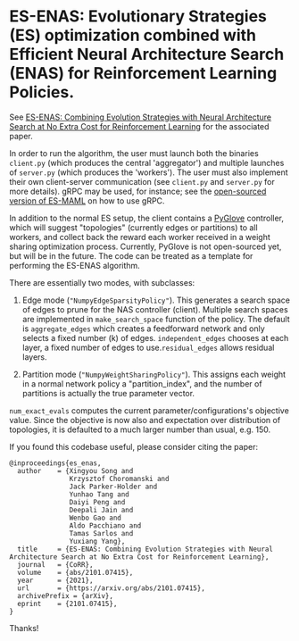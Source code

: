 # ES-ENAS: Evolutionary Strategies (ES) optimization combined with Efficient Neural Architecture Search (ENAS) for Reinforcement Learning Policies.

See [ES-ENAS: Combining Evolution Strategies with Neural Architecture Search at No Extra Cost for Reinforcement Learning](https://arxiv.org/abs/2101.07415) for the associated paper.

In order to run the algorithm, the user must launch both the binaries `client.py` (which produces the central 'aggregator') and multiple launches of `server.py` (which produces the 'workers'). The user must also implement their own client-server communication (see `client.py` and `server.py` for more details). gRPC may be used, for instance; see the [open-sourced version of ES-MAML](https://github.com/google-research/google-research/tree/master/es_maml) on how to use gRPC.

In addition to the normal ES setup, the client contains a [PyGlove](https://proceedings.neurips.cc/paper/2020/hash/012a91467f210472fab4e11359bbfef6-Abstract.html) controller, which will suggest "topologies" (currently edges or partitions) to all workers, and collect back the reward each worker received in a weight sharing optimization process. Currently, PyGlove is not open-sourced yet, but will be in the future. The code can be treated as a template for performing the ES-ENAS algorithm.

There are essentially two modes, with subclasses:

1.  Edge mode (`"NumpyEdgeSparsityPolicy"`). This generates a search space of 
    edges to prune for the NAS controller (client). Multiple search spaces are
    implemented in `make_search_space` function of the policy. The default is
    `aggregate_edges` which creates a feedforward network and only selects a
    fixed number (k) of edges. `independent_edges` chooses at each layer, a
    fixed number of edges to use.`residual_edges` allows residual layers.

2.  Partition mode (`"NumpyWeightSharingPolicy"`). This assigns each weight in 
    a normal network policy a "partition_index", and the number of partitions 
    is actually the true parameter vector.

`num_exact_evals` computes the current parameter/configurations's objective
value. Since the objective is now also and expectation over distribution of
topologies, it is defaulted to a much larger number than usual, e.g. 150.

If you found this codebase useful, please consider citing the paper:

```
@inproceedings{es_enas,
  author    = {Xingyou Song and
               Krzysztof Choromanski and
               Jack Parker-Holder and
               Yunhao Tang and
               Daiyi Peng and
               Deepali Jain and
               Wenbo Gao and
               Aldo Pacchiano and
               Tamas Sarlos and
               Yuxiang Yang}, 
  title     = {ES-ENAS: Combining Evolution Strategies with Neural Architecture Search at No Extra Cost for Reinforcement Learning},
  journal   = {CoRR},
  volume    = {abs/2101.07415},
  year      = {2021},
  url       = {https://arxiv.org/abs/2101.07415},
  archivePrefix = {arXiv},
  eprint    = {2101.07415},
}
```
Thanks!
